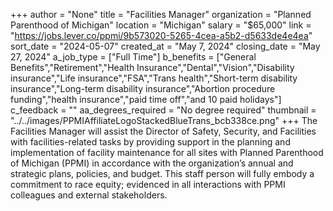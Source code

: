 +++
author = "None"
title = "Facilities Manager"
organization = "Planned Parenthood of Michigan"
location = "Michigan"
salary = "$65,000"
link = "https://jobs.lever.co/ppmi/9b573020-5265-4cea-a5b2-d5633de4e4ea"
sort_date = "2024-05-07"
created_at = "May 7, 2024"
closing_date = "May 27, 2024"
a_job_type = ["Full Time"]
b_benefits = ["General Benefits","Retirement","Health Insurance","Dental","Vision","Disability insurance","Life insurance","FSA","Trans health","Short-term disability insurance","Long-term disability insurance","Abortion procedure funding","health insurance","paid time off","and 10 paid holidays"]
c_feedback = ""
aa_degrees_required = "No degree required"
thumbnail = "../../images/PPMIAffiliateLogoStackedBlueTrans_bcb338ce.png"
+++
The Facilities Manager will assist the Director of Safety, Security, and Facilities with facilities-related tasks by providing support in the planning and implementation of facility maintenance for all sites with Planned Parenthood of Michigan (PPMI) in accordance with the organization’s annual and strategic plans, policies, and budget. This staff person will fully embody a commitment to race equity; evidenced in all interactions with PPMI colleagues and external stakeholders.